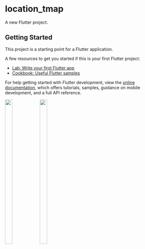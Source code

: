 # location_tmap

A new Flutter project.

## Getting Started

This project is a starting point for a Flutter application.

A few resources to get you started if this is your first Flutter project:

- [Lab: Write your first Flutter app](https://docs.flutter.dev/get-started/codelab)
- [Cookbook: Useful Flutter samples](https://docs.flutter.dev/cookbook)

For help getting started with Flutter development, view the
[online documentation](https://docs.flutter.dev/), which offers tutorials,
samples, guidance on mobile development, and a full API reference.

<p>
  <img src = "https://user-images.githubusercontent.com/123531128/233271058-d442635c-8c6c-41f8-8bd7-12a27c70e99d.jpg" height=35% width=22%>
  <img src = "https://user-images.githubusercontent.com/123531128/233271170-9258ffaf-8f63-4587-af21-427a49313a61.jpg" height=35% width=22%>
  </p>
